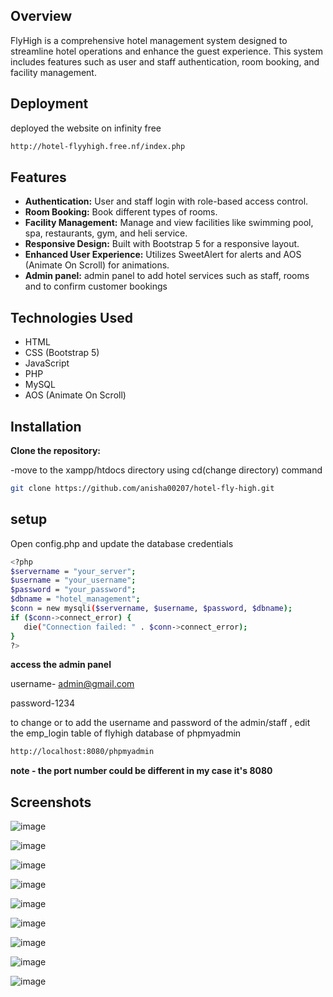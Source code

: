 

## Overview
FlyHigh is a comprehensive hotel management system designed to streamline hotel operations and enhance the guest experience. This system includes features such as user and staff authentication, room booking, and facility management.

## Deployment

deployed the website on infinity free

```sh
http://hotel-flyyhigh.free.nf/index.php
```

## Features
- **Authentication:** User and staff login with role-based access control.
- **Room Booking:** Book different types of rooms.
- **Facility Management:** Manage and view facilities like swimming pool, spa, restaurants, gym, and heli service.
- **Responsive Design:** Built with Bootstrap 5 for a responsive layout.
- **Enhanced User Experience:** Utilizes SweetAlert for alerts and AOS (Animate On Scroll) for animations.
- **Admin panel:** admin panel to add hotel services such as staff, rooms and to confirm customer bookings

## Technologies Used
- HTML
- CSS (Bootstrap 5)
- JavaScript
- PHP
- MySQL
- AOS (Animate On Scroll)

## Installation
 **Clone the repository:**
 
 -move to the xampp/htdocs directory using cd(change directory) command
   ```sh
   git clone https://github.com/anisha00207/hotel-fly-high.git
```
## setup


 Open config.php and update the database credentials
 ```sh
 <?php
$servername = "your_server";
$username = "your_username";
$password = "your_password";
$dbname = "hotel_management";
$conn = new mysqli($servername, $username, $password, $dbname);
if ($conn->connect_error) {
    die("Connection failed: " . $conn->connect_error);
}
?>
```
**access the admin panel**

username- admin@gmail.com

password-1234

to change or to add the username and password of the admin/staff , edit the emp_login table of flyhigh database of phpmyadmin
```sh  
http://localhost:8080/phpmyadmin
```

**note - the port number could be different in my case it's 8080**

## Screenshots

![image](https://github.com/anisha00207/hotel-fly-high/assets/90251007/3c73024f-9656-427a-8bfb-2c33c1ad4185)

![image](https://github.com/anisha00207/hotel-fly-high/assets/90251007/15e9759d-6f3c-4598-b36d-5b327585b215)

![image](https://github.com/anisha00207/hotel-fly-high/assets/90251007/f18051b8-12eb-4858-8062-70a5d0fe6e78)

![image](https://github.com/anisha00207/hotel-fly-high/assets/90251007/5e89ca19-4c28-46c6-a62b-34c1370fd37d)

![image](https://github.com/anisha00207/hotel-fly-high/assets/90251007/70dcadc3-c9a0-4caf-becb-61320bdc4707)

![image](https://github.com/anisha00207/hotel-fly-high/assets/90251007/f3f8d003-819e-4f75-8ae3-42cb8973104e)

![image](https://github.com/anisha00207/hotel-fly-high/assets/90251007/57764d0c-0d8b-475b-b288-c96292ec827d)

![image](https://github.com/anisha00207/hotel-fly-high/assets/90251007/f3ea7e58-a416-46f4-a781-f1fba5a821d1)

![image](https://github.com/anisha00207/hotel-fly-high/assets/90251007/c5f657e1-5ade-40e3-8198-64a7d308de69)



















   

